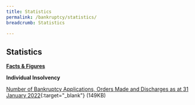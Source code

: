 ```yaml
---
title: Statistics
permalink: /bankruptcy/statistics/
breadcrumb: Statistics

---
```



Statistics
---

<u><b>Facts & Figures</b></u>

**Individual Insolvency**

[Number of Bankruptcy Applications, Orders Made and Discharges as at 31 January 2022](/files/NumberofBankruptcyApplicationsOrdersMadeandDischarges(Jan2022).pdf/){:target="_blank"} (149KB)
